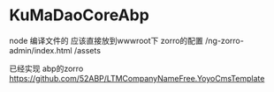 # KuMaDaoCoreAbp



node 编译文件的 应该直接放到wwwroot下 
zorro的配置
/ng-zorro-admin/index.html 
/assets    



已经实现 abp的zorro
https://github.com/52ABP/LTMCompanyNameFree.YoyoCmsTemplate